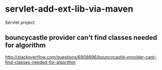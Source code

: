 servlet-add-ext-lib-via-maven
=============================

Servlet project

bouncycastle provider can't find classes needed for algorithm
----------------------------------------------------------------
http://stackoverflow.com/questions/6908696/bouncycastle-provider-cant-find-classes-needed-for-algorithm

